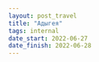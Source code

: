 ```yaml
---
layout: post_travel
title: "Адыгея"
tags: internal
date_start: 2022-06-27
date_finish: 2022-06-28
---
```

